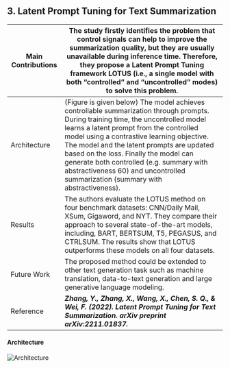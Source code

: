 ## 3. Latent Prompt Tuning for Text Summarization

| Main Contributions  | The study firstly identifies the problem that control signals can help to improve the summarization quality, but they are usually unavailable during inference time. Therefore, they propose a Latent Prompt Tuning framework LOTUS (i.e., a single model with both “controlled” and “uncontrolled” modes) to solve this problem. |
| --- | --- |                      
| Architecture  | (Figure is given below) The model achieves controllable summarization through prompts. During training time, the uncontrolled model learns a latent prompt from the controlled model using a contrastive learning objective. The model and the latent prompts are updated based on the loss. Finally the model can generate both controlled (e.g. summary with abstractiveness 60) and uncontrolled summarization (summary with abstractiveness).|
| Results  | The authors evaluate the LOTUS method on four benchmark datasets: CNN/Daily Mail, XSum, Gigaword, and NYT. They compare their approach to several state-of-the-art models, including, BART, BERTSUM, T5, PEGASUS, and CTRLSUM. The results show that LOTUS outperforms these models on all four datasets. |
| Future Work  | The proposed method could be extended to other text generation task such as machine translation, data-to-text generation and large generative language modeling. |
| Reference  | ***Zhang, Y., Zhang, X., Wang, X., Chen, S. Q., & Wei, F. (2022). Latent Prompt Tuning for Text Summarization. arXiv preprint arXiv:2211.01837.*** |


#### Architecture
![Architecture](https://github.com/SakibBinAlam/Natural-Language-Processing/blob/main/Reading%20Assignment/Paper3/architecture.png)
